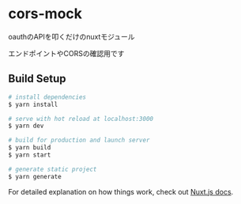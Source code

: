 # cors-mock

oauthのAPIを叩くだけのnuxtモジュール

エンドポイントやCORSの確認用です

## Build Setup

```bash
# install dependencies
$ yarn install

# serve with hot reload at localhost:3000
$ yarn dev

# build for production and launch server
$ yarn build
$ yarn start

# generate static project
$ yarn generate
```

For detailed explanation on how things work, check out [Nuxt.js docs](https://nuxtjs.org).
